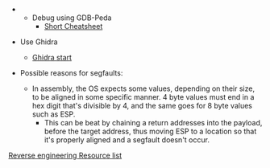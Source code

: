- - Debug using GDB-Peda
    - [Short Cheatsheet]()
- Use Ghidra
    - [Ghidra start](https://guyinatuxedo.github.io/02-intro_tooling/ghidra/index.html) 

- Possible reasons for segfaults:
	- In assembly, the OS expects some values, depending on their size, to be aligned in some specific manner. 4 byte values must end in a hex digit that's divisible by 4, and the same goes for 8 byte values such as ESP.
		- This can be beat by chaining a return addresses into the payload, before the target address, thus moving ESP to a location so that it's properly aligned and a segfault doesn't occur.



[Reverse engineering Resource list](https://gist.github.com/DtxdF/9c9297945bd7165c53b264ec597a9c39)
